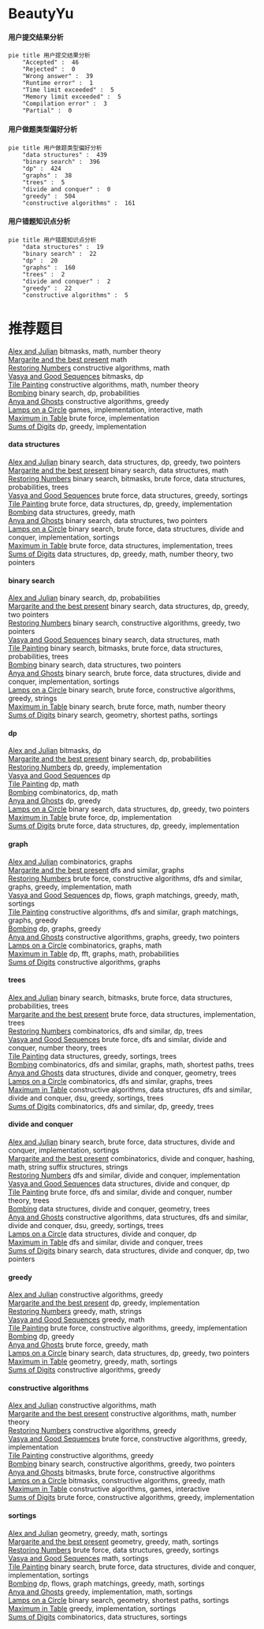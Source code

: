 # BeautyYu
<!-- tabs:start -->
#### **用户提交结果分析**

```mermaid
pie title 用户提交结果分析
    "Accepted" :  46
    "Rejected" :  0
    "Wrong answer" :  39
    "Runtime error" :  1
    "Time limit exceeded" :  5
    "Memory limit exceeded" :  5
    "Compilation error" :  3
    "Partial" :  0
```
#### **用户做题类型偏好分析**

```mermaid
pie title 用户做题类型偏好分析
    "data structures" :  439
    "binary search" :  396
    "dp" :  424
    "graphs" :  38
    "trees" :  5
    "divide and conquer" :  0
    "greedy" :  504
    "constructive algorithms" :  161
```
#### **用户错题知识点分析**

```mermaid
pie title 用户错题知识点分析
    "data structures" :  19
    "binary search" :  22
    "dp" :  20
    "graphs" :  160
    "trees" :  2
    "divide and conquer" :  2
    "greedy" :  22
    "constructive algorithms" :  5
```
<!-- tabs:end -->
# 推荐题目
[Alex and Julian](http://codeforces.com/problemset/problem/1220/D)		bitmasks,
                        math,
                        number theory		  
[Margarite and the best present](http://codeforces.com/problemset/problem/1080/B)		math		  
[Restoring Numbers](http://codeforces.com/problemset/problem/509/D)		constructive algorithms,
                        math		  
[Vasya and Good Sequences](https://codeforces.com/contest/1058/problem/E)		bitmasks,
                        dp		  
[Tile Painting](https://codeforces.com/contest/1243/problem/C)		constructive algorithms,
                        math,
                        number theory		  
[Bombing](http://codeforces.com/problemset/problem/50/D)		binary search,
                        dp,
                        probabilities		  
[Anya and Ghosts](http://codeforces.com/problemset/problem/508/C)		constructive algorithms,
                        greedy		  
[Lamps on a Circle](http://codeforces.com/problemset/problem/1368/F)		games,
                        implementation,
                        interactive,
                        math		  
[Maximum in Table](http://codeforces.com/problemset/problem/509/A)		brute force,
                        implementation		  
[Sums of Digits](http://codeforces.com/problemset/problem/509/C)		dp,
                        greedy,
                        implementation		  
<!-- tabs:start -->
#### **data structures**
[Alex and Julian](http://codeforces.com/problemset/problem/1492/C)		binary search,
                        data structures,
                        dp,
                        greedy,
                        two pointers		  
[Margarite and the best present](http://codeforces.com/problemset/problem/1490/G)		binary search,
                        data structures,
                        math		  
[Restoring Numbers](http://codeforces.com/problemset/problem/1479/D)		binary search,
                        bitmasks,
                        brute force,
                        data structures,
                        probabilities,
                        trees		  
[Vasya and Good Sequences](http://codeforces.com/problemset/problem/1497/A)		brute force,
                        data structures,
                        greedy,
                        sortings		  
[Tile Painting](http://codeforces.com/problemset/problem/1491/C)		brute force,
                        data structures,
                        dp,
                        greedy,
                        implementation		  
[Bombing](http://codeforces.com/problemset/problem/1492/B)		data structures,
                        greedy,
                        math		  
[Anya and Ghosts](http://codeforces.com/problemset/problem/1436/E)		binary search,
                        data structures,
                        two pointers		  
[Lamps on a Circle](http://codeforces.com/problemset/problem/1461/D)		binary search,
                        brute force,
                        data structures,
                        divide and conquer,
                        implementation,
                        sortings		  
[Maximum in Table](http://codeforces.com/problemset/problem/1511/C)		brute force,
                        data structures,
                        implementation,
                        trees		  
[Sums of Digits](http://codeforces.com/problemset/problem/1497/E1)		data structures,
                        dp,
                        greedy,
                        math,
                        number theory,
                        two pointers		  
#### **binary search**
[Alex and Julian](http://codeforces.com/problemset/problem/50/D)		binary search,
                        dp,
                        probabilities		  
[Margarite and the best present](http://codeforces.com/problemset/problem/1492/C)		binary search,
                        data structures,
                        dp,
                        greedy,
                        two pointers		  
[Restoring Numbers](http://codeforces.com/problemset/problem/1463/D)		binary search,
                        constructive algorithms,
                        greedy,
                        two pointers		  
[Vasya and Good Sequences](http://codeforces.com/problemset/problem/1490/G)		binary search,
                        data structures,
                        math		  
[Tile Painting](http://codeforces.com/problemset/problem/1479/D)		binary search,
                        bitmasks,
                        brute force,
                        data structures,
                        probabilities,
                        trees		  
[Bombing](http://codeforces.com/problemset/problem/1436/E)		binary search,
                        data structures,
                        two pointers		  
[Anya and Ghosts](http://codeforces.com/problemset/problem/1461/D)		binary search,
                        brute force,
                        data structures,
                        divide and conquer,
                        implementation,
                        sortings		  
[Lamps on a Circle](http://codeforces.com/problemset/problem/1493/C)		binary search,
                        brute force,
                        constructive algorithms,
                        greedy,
                        strings		  
[Maximum in Table](http://codeforces.com/problemset/problem/1487/D)		binary search,
                        brute force,
                        math,
                        number theory		  
[Sums of Digits](http://codeforces.com/problemset/problem/1486/B)		binary search,
                        geometry,
                        shortest paths,
                        sortings		  
#### **dp**
[Alex and Julian](https://codeforces.com/contest/1058/problem/E)		bitmasks,
                        dp		  
[Margarite and the best present](http://codeforces.com/problemset/problem/50/D)		binary search,
                        dp,
                        probabilities		  
[Restoring Numbers](http://codeforces.com/problemset/problem/509/C)		dp,
                        greedy,
                        implementation		  
[Vasya and Good Sequences](http://codeforces.com/problemset/problem/1089/A)		dp		  
[Tile Painting](http://codeforces.com/problemset/problem/1182/A)		dp,
                        math		  
[Bombing](https://codeforces.com/contest/1248/problem/C)		combinatorics,
                        dp,
                        math		  
[Anya and Ghosts](http://codeforces.com/problemset/problem/508/E)		dp,
                        greedy		  
[Lamps on a Circle](http://codeforces.com/problemset/problem/1492/C)		binary search,
                        data structures,
                        dp,
                        greedy,
                        two pointers		  
[Maximum in Table](https://codeforces.com/contest/1457/problem/C)		brute force,
                        dp,
                        implementation		  
[Sums of Digits](http://codeforces.com/problemset/problem/1491/C)		brute force,
                        data structures,
                        dp,
                        greedy,
                        implementation		  
#### **graph**
[Alex and Julian](http://codeforces.com/problemset/problem/156/D)		combinatorics,
                        graphs		  
[Margarite and the best present](http://codeforces.com/problemset/problem/508/D)		dfs and similar,
                        graphs		  
[Restoring Numbers](http://codeforces.com/problemset/problem/1487/C)		brute force,
                        constructive algorithms,
                        dfs and similar,
                        graphs,
                        greedy,
                        implementation,
                        math		  
[Vasya and Good Sequences](http://codeforces.com/problemset/problem/1437/C)		dp,
                        flows,
                        graph matchings,
                        greedy,
                        math,
                        sortings		  
[Tile Painting](http://codeforces.com/problemset/problem/1470/D)		constructive algorithms,
                        dfs and similar,
                        graph matchings,
                        graphs,
                        greedy		  
[Bombing](http://codeforces.com/problemset/problem/1476/C)		dp,
                        graphs,
                        greedy		  
[Anya and Ghosts](http://codeforces.com/problemset/problem/1304/D)		constructive algorithms,
                        graphs,
                        greedy,
                        two pointers		  
[Lamps on a Circle](http://codeforces.com/problemset/problem/1475/C)		combinatorics,
                        graphs,
                        math		  
[Maximum in Table](http://codeforces.com/problemset/problem/553/E)		dp,
                        fft,
                        graphs,
                        math,
                        probabilities		  
[Sums of Digits](http://codeforces.com/problemset/problem/1495/C)		constructive algorithms,
                        graphs		  
#### **trees**
[Alex and Julian](http://codeforces.com/problemset/problem/1479/D)		binary search,
                        bitmasks,
                        brute force,
                        data structures,
                        probabilities,
                        trees		  
[Margarite and the best present](http://codeforces.com/problemset/problem/1511/C)		brute force,
                        data structures,
                        implementation,
                        trees		  
[Restoring Numbers](http://codeforces.com/problemset/problem/1499/F)		combinatorics,
                        dfs and similar,
                        dp,
                        trees		  
[Vasya and Good Sequences](http://codeforces.com/problemset/problem/1491/E)		brute force,
                        dfs and similar,
                        divide and conquer,
                        number theory,
                        trees		  
[Tile Painting](http://codeforces.com/problemset/problem/1466/D)		data structures,
                        greedy,
                        sortings,
                        trees		  
[Bombing](http://codeforces.com/problemset/problem/1495/D)		combinatorics,
                        dfs and similar,
                        graphs,
                        math,
                        shortest paths,
                        trees		  
[Anya and Ghosts](http://codeforces.com/problemset/problem/1303/G)		data structures,
                        divide and conquer,
                        geometry,
                        trees		  
[Lamps on a Circle](http://codeforces.com/problemset/problem/1454/E)		combinatorics,
                        dfs and similar,
                        graphs,
                        trees		  
[Maximum in Table](http://codeforces.com/problemset/problem/1494/D)		constructive algorithms,
                        data structures,
                        dfs and similar,
                        divide and conquer,
                        dsu,
                        greedy,
                        sortings,
                        trees		  
[Sums of Digits](http://codeforces.com/problemset/problem/1292/C)		combinatorics,
                        dfs and similar,
                        dp,
                        greedy,
                        trees		  
#### **divide and conquer**
[Alex and Julian](http://codeforces.com/problemset/problem/1461/D)		binary search,
                        brute force,
                        data structures,
                        divide and conquer,
                        implementation,
                        sortings		  
[Margarite and the best present](http://codeforces.com/problemset/problem/1466/G)		combinatorics,
                        divide and conquer,
                        hashing,
                        math,
                        string suffix structures,
                        strings		  
[Restoring Numbers](http://codeforces.com/problemset/problem/1490/D)		dfs and similar,
                        divide and conquer,
                        implementation		  
[Vasya and Good Sequences](https://codeforces.com/contest/1483/problem/C)		data structures,
                        divide and conquer,
                        dp		  
[Tile Painting](http://codeforces.com/problemset/problem/1491/E)		brute force,
                        dfs and similar,
                        divide and conquer,
                        number theory,
                        trees		  
[Bombing](http://codeforces.com/problemset/problem/1303/G)		data structures,
                        divide and conquer,
                        geometry,
                        trees		  
[Anya and Ghosts](http://codeforces.com/problemset/problem/1494/D)		constructive algorithms,
                        data structures,
                        dfs and similar,
                        divide and conquer,
                        dsu,
                        greedy,
                        sortings,
                        trees		  
[Lamps on a Circle](http://codeforces.com/problemset/problem/1482/E)		data structures,
                        divide and conquer,
                        dp		  
[Maximum in Table](http://codeforces.com/problemset/problem/566/C)		dfs and similar,
                        divide and conquer,
                        trees		  
[Sums of Digits](http://codeforces.com/problemset/problem/1428/F)		binary search,
                        data structures,
                        divide and conquer,
                        dp,
                        two pointers		  
#### **greedy**
[Alex and Julian](http://codeforces.com/problemset/problem/508/C)		constructive algorithms,
                        greedy		  
[Margarite and the best present](http://codeforces.com/problemset/problem/509/C)		dp,
                        greedy,
                        implementation		  
[Restoring Numbers](http://codeforces.com/problemset/problem/508/B)		greedy,
                        math,
                        strings		  
[Vasya and Good Sequences](http://codeforces.com/problemset/problem/50/A)		greedy,
                        math		  
[Tile Painting](http://codeforces.com/problemset/problem/1091/B)		brute force,
                        constructive algorithms,
                        greedy,
                        implementation		  
[Bombing](http://codeforces.com/problemset/problem/508/E)		dp,
                        greedy		  
[Anya and Ghosts](http://codeforces.com/problemset/problem/1512/E)		brute force,
                        greedy,
                        math		  
[Lamps on a Circle](http://codeforces.com/problemset/problem/1492/C)		binary search,
                        data structures,
                        dp,
                        greedy,
                        two pointers		  
[Maximum in Table](https://codeforces.com/contest/1496/problem/C)		geometry,
                        greedy,
                        math,
                        sortings		  
[Sums of Digits](http://codeforces.com/problemset/problem/1493/A)		constructive algorithms,
                        greedy		  
#### **constructive algorithms**
[Alex and Julian](http://codeforces.com/problemset/problem/509/D)		constructive algorithms,
                        math		  
[Margarite and the best present](https://codeforces.com/contest/1243/problem/C)		constructive algorithms,
                        math,
                        number theory		  
[Restoring Numbers](http://codeforces.com/problemset/problem/508/C)		constructive algorithms,
                        greedy		  
[Vasya and Good Sequences](http://codeforces.com/problemset/problem/1091/B)		brute force,
                        constructive algorithms,
                        greedy,
                        implementation		  
[Tile Painting](http://codeforces.com/problemset/problem/1493/A)		constructive algorithms,
                        greedy		  
[Bombing](http://codeforces.com/problemset/problem/1463/D)		binary search,
                        constructive algorithms,
                        greedy,
                        two pointers		  
[Anya and Ghosts](https://codeforces.com/contest/1456/problem/B)		bitmasks,
                        brute force,
                        constructive algorithms		  
[Lamps on a Circle](http://codeforces.com/problemset/problem/1492/D)		bitmasks,
                        constructive algorithms,
                        greedy,
                        math		  
[Maximum in Table](https://codeforces.com/contest/1504/problem/D)		constructive algorithms,
                        games,
                        interactive		  
[Sums of Digits](https://codeforces.com/contest/1483/problem/A)		brute force,
                        constructive algorithms,
                        greedy,
                        implementation		  
#### **sortings**
[Alex and Julian](https://codeforces.com/contest/1496/problem/C)		geometry,
                        greedy,
                        math,
                        sortings		  
[Margarite and the best present](http://codeforces.com/problemset/problem/1495/A)		geometry,
                        greedy,
                        math,
                        sortings		  
[Restoring Numbers](http://codeforces.com/problemset/problem/1497/A)		brute force,
                        data structures,
                        greedy,
                        sortings		  
[Vasya and Good Sequences](http://codeforces.com/problemset/problem/1427/A)		math,
                        sortings		  
[Tile Painting](http://codeforces.com/problemset/problem/1461/D)		binary search,
                        brute force,
                        data structures,
                        divide and conquer,
                        implementation,
                        sortings		  
[Bombing](http://codeforces.com/problemset/problem/1437/C)		dp,
                        flows,
                        graph matchings,
                        greedy,
                        math,
                        sortings		  
[Anya and Ghosts](http://codeforces.com/problemset/problem/1473/A)		greedy,
                        implementation,
                        math,
                        sortings		  
[Lamps on a Circle](http://codeforces.com/problemset/problem/1486/B)		binary search,
                        geometry,
                        shortest paths,
                        sortings		  
[Maximum in Table](http://codeforces.com/problemset/problem/1480/B)		greedy,
                        implementation,
                        sortings		  
[Sums of Digits](http://codeforces.com/problemset/problem/1420/D)		combinatorics,
                        data structures,
                        sortings		  
<!-- tabs:end -->
